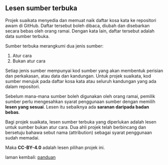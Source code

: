 ---
---

## Lesen sumber terbuka

Projek suaikata menyedia dan memuat naik daftar kosa kata
ke repositori awam di GitHub. Daftar tersebut boleh dibaca,
diubah dan disebarkan secara bebas oleh orang ramai. Dengan
kata lain, daftar tersebut adalah data sumber terbuka.

Sumber terbuka merangkumi dua jenis sumber:

1. Atur cara
2. Bukan atur cara

Setiap jenis sumber mempunyai kod sumber yang akan membentuk
perisian dan perkakasan, atau data dan kandungan. Untuk
projek suaikata, kod sumber merujuk pada daftar kosa kata
atau seluruh kandungan yang ada dalam repositori.

Sebelum mana-mana sumber boleh digunakan oleh orang ramai,
pemilik sumber perlu mengesahkan syarat penggunaan sumber
dengan memilih **lesen yang sesuai**. Lesen itu sebaiknya
ada **saranan daripada badan bebas**.

Bagi projek suaikata, lesen sumber terbuka yang diperlukan
adalah lesen untuk sumber bukan atur cara. Dua ahli projek
telah berbincang dan bersetuju bahawa sebut nama
(attribution) sebagai syarat penggunaan sudah memadai.

Maka **CC-BY-4.0** adalah lesen pilihan projek ini.

laman kembali: [panduan][0]

  [0]: ../index.md
